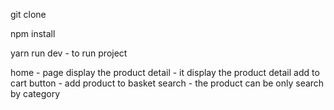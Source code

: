 git clone <project>

npm install 

yarn run dev - to run project

home - page display the product
detail - it display the product detail
add to cart button - add product to basket
search - the product can be only search by category 

